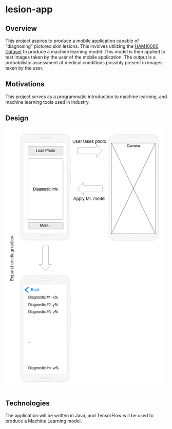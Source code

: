 # lesion-app
## Overview
This project aspires to produce a mobile application capable of "diagnosing" pictured skin lesions.
This involves utilizing the [HAM10000 Dataset](https://dataverse.harvard.edu/dataset.xhtml?persistentId=doi:10.7910/DVN/DBW86T) to produce a machine learning model.
This model is then applied to test images taken by the user of the mobile application.
The output is a probabilistic assessment of medical conditions possibly present in images taken by the user.
## Motivations
This project serves as a programmatic introduction to machine learning, and machine learning tools used in industry.
## Design
![Mock-Up Design](images/lesion-app-mock-up.png)
## Technologies
The application will be written in Java, and TensorFlow will be used to produce a Machine Learning model.
